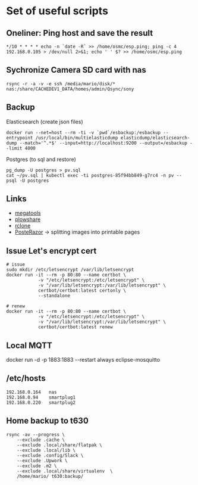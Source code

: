 # Set of useful scripts


## Oneliner: Ping host and save the result

    */10 * * * * echo -n `date -R` >> /home/osmc/esp.ping; ping -c 4 192.168.0.105 > /dev/null 2>&1; echo ' ' $? >> /home/osmc/esp.ping


## Sychronize Camera SD card with nas

    rsync -r -a -v -e ssh /media/mario/disk/* nas:/share/CACHEDEV1_DATA/homes/admin/Qsync/sony


## Backup

Elasticsearch (create json files)

    docker run --net=host --rm -ti -v `pwd`/esbackup:/esbackup --entrypoint /usr/local/bin/multielasticdump elasticdump/elasticsearch-dump --match='^.*$' --input=http://localhost:9200 --output=/esbackup --limit 4000

Postgres (to sql and restore)

    pg_dump -U postgres > pv.sql
    cat ~/pv.sql | kubectl exec -ti postgres-85f94bb849-g7rc4 -n pv -- psql -U postgres

## Links

 * [megatools](https://megous.com/git/megatools)
 * [plowshare](https://github.com/mcrapet/plowshare)
 * [rclone](https://github.com/rclone/rclone)
 * [PosteRazor](https://posterazor.sourceforge.io/) -> splitting images into printable pages

## Issue Let's encrypt cert

    # issue
    sudo mkdir /etc/letsencrypt /var/lib/letsencrypt
    docker run -it --rm -p 80:80 --name certbot \
                -v "/etc/letsencrypt:/etc/letsencrypt" \
                -v "/var/lib/letsencrypt:/var/lib/letsencrypt" \
                certbot/certbot:latest certonly \
                --standalone

    # renew
    docker run -it --rm -p 80:80 --name certbot \
                -v "/etc/letsencrypt:/etc/letsencrypt" \
                -v "/var/lib/letsencrypt:/var/lib/letsencrypt" \
                certbot/certbot:latest renew

## Local MQTT

docker run -d -p 1883:1883 --restart always eclipse-mosquitto

## /etc/hosts

```
192.168.0.164   nas
192.168.0.94    smartplug1
192.168.0.220   smartplug2
```

## Home backup to t630

```
rsync -av --progress \
    --exclude .cache \
    --exclude .local/share/flatpak \
    --exclude .local/lib \
    --exclude .config/Slack \
    --exclude .Upwork \
    --exclude .m2 \
    --exclude .local/share/virtualenv  \
    /home/mario/ t630:backup/
```
